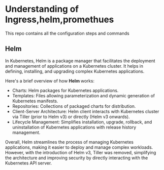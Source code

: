 # Understanding of Ingress,helm,promethues

This repo contains all the configuration steps and commands 

## Helm 

In Kubernetes, Helm is a package manager that facilitates the deployment and management of applications on a Kubernetes cluster. It helps in defining, installing, and upgrading complex Kubernetes applications. 

Here's a brief overview of how <b> Helm </b> works:

- Charts: Helm packages for Kubernetes applications.
- Templates: Files allowing parameterization and dynamic generation of Kubernetes manifests.
- Repositories: Collections of packaged charts for distribution.
- Client-Server Architecture: Helm client interacts with Kubernetes cluster via Tiller (prior to Helm v3) or directly (Helm v3 onwards).
- Lifecycle Management: Simplifies installation, upgrade, rollback, and uninstallation of Kubernetes applications with release history management.

Overall, Helm streamlines the process of managing Kubernetes applications, making it easier to deploy and manage complex workloads. However, with the introduction of Helm v3, Tiller was removed, simplifying the architecture and improving security by directly interacting with the Kubernetes API server.


